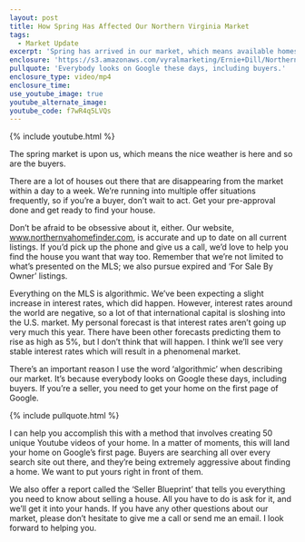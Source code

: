 ```yaml
---
layout: post
title: How Spring Has Affected Our Northern Virginia Market
tags:
  - Market Update
excerpt: 'Spring has arrived in our market, which means available homes are beginning to disappear fast.'
enclosure: 'https://s3.amazonaws.com/vyralmarketing/Ernie+Dill/Northern+Virginia+Real+Estate+Team+Your+latest+northern+Virginia+market+update.mp4'
pullquote: 'Everybody looks on Google these days, including buyers.'
enclosure_type: video/mp4
enclosure_time:
use_youtube_image: true
youtube_alternate_image:
youtube_code: f7wR4q5LVQs
---
```



{% include youtube.html %}

The spring market is upon us, which means the nice weather is here and so are the buyers. &nbsp;

There are a lot of houses out there that are disappearing from the market within a day to a week. We’re running into multiple offer situations frequently, so if you’re a buyer, don’t wait to act. Get your pre-approval done and get ready to find your house.

Don’t be afraid to be obsessive about it, either. Our website, www.northernvahomefinder.com, is accurate and up to date on all current listings. If you’d pick up the phone and give us a call, we’d love to help you find the house you want that way too. Remember that we’re not limited to what’s presented on the MLS; we also pursue expired and ‘For Sale By Owner’ listings.

Everything on the MLS is algorithmic. We’ve been expecting a slight increase in interest rates, which did happen. However, interest rates around the world are negative, so a lot of that international capital is sloshing into the U.S. market. My personal forecast is that interest rates aren’t going up very much this year. There have been other forecasts predicting them to rise as high as 5%, but I don’t think that will happen. I think we’ll see very stable interest rates which will result in a phenomenal market.

There’s an important reason I use the word ‘algorithmic’ when describing our market. It’s because everybody looks on Google these days, including buyers. If you’re a seller, you need to get your home on the first page of Google.

{% include pullquote.html %}

I can help you accomplish this with a method that involves creating 50 unique Youtube videos of your home. In a matter of moments, this will land your home on Google’s first page. Buyers are searching all over every search site out there, and they’re being extremely aggressive about finding a home. We want to put yours right in front of them.

We also offer a report called the ‘Seller Blueprint’ that tells you everything you need to know about selling a house. All you have to do is ask for it, and we’ll get it into your hands. If you have any other questions about our market, please don’t hesitate to give me a call or send me an email. I look forward to helping you.